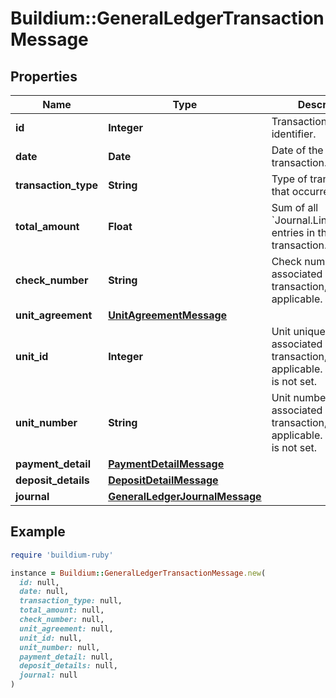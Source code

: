 # Buildium::GeneralLedgerTransactionMessage

## Properties

| Name | Type | Description | Notes |
| ---- | ---- | ----------- | ----- |
| **id** | **Integer** | Transaction unique identifier. | [optional] |
| **date** | **Date** | Date of the transaction. | [optional] |
| **transaction_type** | **String** | Type of transaction that occurred | [optional] |
| **total_amount** | **Float** | Sum of all &#x60;Journal.Lines.Amount&#x60; entries in the transaction. | [optional] |
| **check_number** | **String** | Check number associated with the transaction, if applicable. | [optional] |
| **unit_agreement** | [**UnitAgreementMessage**](UnitAgreementMessage.md) |  | [optional] |
| **unit_id** | **Integer** | Unit unique identifier associated with the transaction, if applicable. Null if value is not set. | [optional] |
| **unit_number** | **String** | Unit number associated with the transaction, if applicable. Null if value is not set. | [optional] |
| **payment_detail** | [**PaymentDetailMessage**](PaymentDetailMessage.md) |  | [optional] |
| **deposit_details** | [**DepositDetailMessage**](DepositDetailMessage.md) |  | [optional] |
| **journal** | [**GeneralLedgerJournalMessage**](GeneralLedgerJournalMessage.md) |  | [optional] |

## Example

```ruby
require 'buildium-ruby'

instance = Buildium::GeneralLedgerTransactionMessage.new(
  id: null,
  date: null,
  transaction_type: null,
  total_amount: null,
  check_number: null,
  unit_agreement: null,
  unit_id: null,
  unit_number: null,
  payment_detail: null,
  deposit_details: null,
  journal: null
)
```


